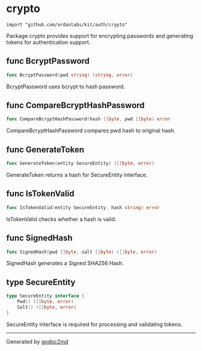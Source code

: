 
# crypto
    import "github.com/ardanlabs/kit/auth/crypto"

Package crypto provides support for encrypting passwords and generating
tokens for authentication support.






## func BcryptPassword
``` go
func BcryptPassword(pwd string) (string, error)
```
BcryptPassword uses bcrypt to hash password.


## func CompareBcryptHashPassword
``` go
func CompareBcryptHashPassword(hash []byte, pwd []byte) error
```
CompareBcryptHashPassword compares pwd hash to original hash.


## func GenerateToken
``` go
func GenerateToken(entity SecureEntity) ([]byte, error)
```
GenerateToken returns a hash for SecureEntity interface.


## func IsTokenValid
``` go
func IsTokenValid(entity SecureEntity, hash string) error
```
IsTokenValid checks whether a hash is valid.


## func SignedHash
``` go
func SignedHash(pwd []byte, salt []byte) ([]byte, error)
```
SignedHash generates a Signed SHA256 Hash.



## type SecureEntity
``` go
type SecureEntity interface {
    Pwd() ([]byte, error)
    Salt() ([]byte, error)
}
```
SecureEntity interface is required for processing and validating tokens.

















- - -
Generated by [godoc2md](http://godoc.org/github.com/davecheney/godoc2md)